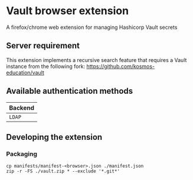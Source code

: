 # Vault browser extension
A firefox/chrome web extension for managing Hashicorp Vault secrets

## Server requirement
This extension implements a recursive search feature that requires a Vault instance from the following fork: https://github.com/kosmos-education/vault

## Available authentication methods

| Backend |
|:--------|
| `LDAP`  | 

## Developing the extension

### Packaging

```
cp manifests/manifest-<browser>.json ./manifest.json
zip -r -FS ./vault.zip * --exclude '*.git*'
```
